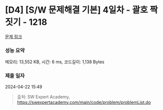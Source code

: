 # [D4] [S/W 문제해결 기본] 4일차 - 괄호 짝짓기 - 1218 

[문제 링크](https://swexpertacademy.com/main/code/problem/problemDetail.do?contestProbId=AV14eWb6AAkCFAYD) 

### 성능 요약

메모리: 13,552 KB, 시간: 6 ms, 코드길이: 1,138 Bytes

### 제출 일자

2024-04-22 15:49



> 출처: SW Expert Academy, https://swexpertacademy.com/main/code/problem/problemList.do